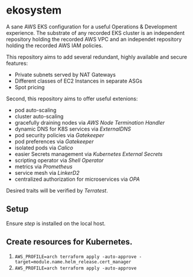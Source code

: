 # ekosystem
A sane AWS EKS configuration for a useful Operations & Development experience. The substrate of any recorded EKS cluster is an independent repository holding
the recorded AWS VPC and an independet repository holding the recorded AWS IAM policies.

This repository aims to add several redundant, highly available and secure features:
* Private subnets served by NAT Gateways
* Different classes of EC2 Instances in separate ASGs
* Spot pricing

Second, this repository aims to offer useful extenions:
* pod auto-scaling
* cluster auto-scaling
* gracefully draining nodes via _AWS Node Termination Handler_
* dynamic DNS for K8S services via _ExternalDNS_
* pod security policies via _Gatekeeper_
* pod preferences via _Gatekeeper_
* isolated pods via _Calico_
* easier Secrets management via _Kubernetes External Secrets_
* scripting operator via _Shell Operator_
* metrics via _Prometheus_
* service mesh via _LinkerD2_
* centralized authorization for microservices via _OPA_

Desired traits will be verified by _Terratest_.

## Setup
Ensure _step_ is installed on the local host.

## Create resources for Kubernetes.
1. `AWS_PROFILE=arch terraform apply -auto-approve -target=module.name.helm_release.cert_manager`
2. `AWS_PROFILE=arch terraform apply -auto-approve`
